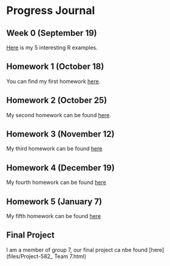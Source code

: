 
# Progress Journal

## Week 0 (September 19)

[Here](files/interesting_examples.html) is my 5 interesting R examples.

## Homework 1 (October 18)

You can find my first homework [here](files/hw1.html).

## Homework 2 (October 25)

My second homework can be found [here](files/hw2.html).

## Homework 3 (November 12)

My third homework can be found [here](files/HW3.html)

## Homework 4 (December 19)

My fourth homework can be found [here](files/HW4.html)

## Homework 5 (January 7)

My fifth homework can be found [here](files/HW5.html)
                                
## Final Project

I am a member of group 7, our final project ca nbe found [here](files/Project-582_ Team 7.html)
                                
                           
